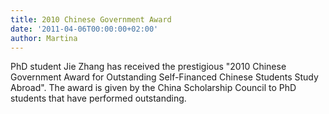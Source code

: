 ```yaml
---
title: 2010 Chinese Government Award
date: '2011-04-06T00:00:00+02:00'
author: Martina
---
```

PhD student Jie Zhang has received the prestigious "2010 Chinese Government Award for Outstanding Self-Financed Chinese Students Study Abroad". The award is given by the China Scholarship Council to PhD students that have performed outstanding.

